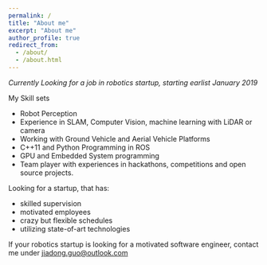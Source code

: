 ```yaml
---
permalink: /
title: "About me"
excerpt: "About me"
author_profile: true
redirect_from:
  - /about/
  - /about.html
---
```


*Currently Looking for a job in robotics startup, starting earlist January 2019*

My Skill sets
- Robot Perception
- Experience in SLAM, Computer Vision, machine learning with LiDAR or camera
- Working with Ground Vehicle and Aerial Vehicle Platforms
- C++11 and Python Programming in ROS
- GPU and Embedded System programming
- Team player with experiences in hackathons, competitions and open source projects.

Looking for a startup, that has:
- skilled supervision
- motivated employees
- crazy but flexible schedules
- utilizing state-of-art technologies



If your robotics startup is looking for a motivated software engineer, contact me under jiadong.guo@outlook.com
